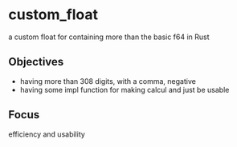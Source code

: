 # custom_float
a custom float for containing more than the basic f64 in Rust

## Objectives
 - having more than 308 digits, with a comma, negative
 - having some impl function for making calcul and just be usable

## Focus
efficiency and usability